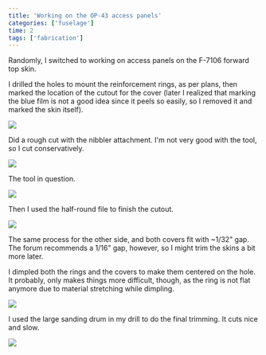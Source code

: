 ```yaml
---
title: 'Working on the OP-43 access panels'
categories: ['fuselage']
time: 2
tags: ['fabrication']
---
```


Randomly, I switched to working on access panels on the F-7106 forward top skin.

<!-- more -->

I drilled the holes to mount the reinforcement rings, as per plans, then marked the location of the cutout for the cover (later I realized that marking the blue film is not a good idea since it peels so easily, so I removed it and marked the skin itself).

![](0-marking-the-cutouts.jpeg)

Did a rough cut with the nibbler attachment. I'm not very good with the tool, so I cut conservatively.

![](1-rough-cut-nibbler.jpeg)

The tool in question.

![](2-bite-dog-nibbler.jpeg)

Then I used the half-round file to finish the cutout.

![](3-fitting-the-cover.jpeg)

The same process for the other side, and both covers fit with ~1/32" gap. The forum recommends a 1/16" gap, however, so I might trim the skins a bit more later.

I dimpled both the rings and the covers to make them centered on the hole. It probably, only makes things more difficult, though, as the ring is not flat anymore due to material stretching while dimpling.

![](4-small-gap-second-cover.jpeg)

I used the large sanding drum in my drill to do the final trimming. It cuts nice and slow.

![](5-sanding-drum.jpeg)